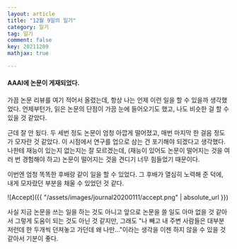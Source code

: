 ```yaml
---
layout: article
title: "12월 9일의 일기"
category: 일기
tag: 일기
comment: false
key: 20211209
mathjax: true

---
```


#### AAAI에 논문이 게재되었다.

가끔 논문 리뷰를 여기 적어서 올렸는데, 항상 나는 언제 이런 일을 할 수 있을까 생각했었다. 언제부턴가,  읽은 논문의 단점이 가끔 눈에 들어오기도 했고, 나도 비슷한 걸 할 수 있을 것 같았다.

근데 잘 안 됬다. 두 세번 정도 논문이 엄청 아깝게 떨어졌고, 매번 마지막 한 걸음 정도가 모자란 것 같았다. 이 시점에서 연구를 업으로 삼는 건 포기해야 되겠다고 생각했다. 나한테 재능이 있는지 없는지는 잘 모르겠는데, (재능이 있어도 논문이 떨어지는 것을 여러 번 경험해야 하고) 논문이 떨어지는 것을 견디기 너무 힘들었기 때문이다.

이번엔 엄청 똑똑한 후배랑 같이 일을 할 수 있었다. 그 후배가 열심히 노력해 준 덕에, 내게 모자랐던 부분을 채울 수 있었던 것 같다.

![Accept]({{ "/assets/images/journal20200111/accept.png" | absolute_url }})

사실 지금 논문을 쓰는 일을 하는 것도 아니고 앞으로 논문을 쓸 일도 아마 없을 것 같아서 그렇게 도움이 되는 것도 아닌 것 같지만, 그래도 "나 빼고 내 주변 사람들은 대부분 저런데 한 두개씩 던져놓고 가던데 왜 나만..."이라는 생각을 이젠 하지 않을 수 있을 것 같아서 기분이 좋다.
